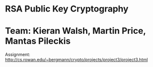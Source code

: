# RSA Public Key Cryptography
# Team: Kieran Walsh, Martin Price, Mantas Pileckis
Assignment: http://cs.rowan.edu/~bergmann/crypto/projects/project3/project3.html

